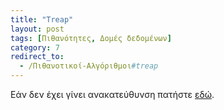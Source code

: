 ```yaml
---
title: "Treap"
layout: post
tags: [Πιθανότητες, Δομές δεδομένων]
category: 7
redirect_to:
  - /Πιθανοτικοί-Αλγόριθμοι#treap
---
```


Εάν δεν έχει γίνει ανακατεύθυνση πατήστε [εδώ](/Πιθανοτικοί-Αλγόριθμοι#treap).
